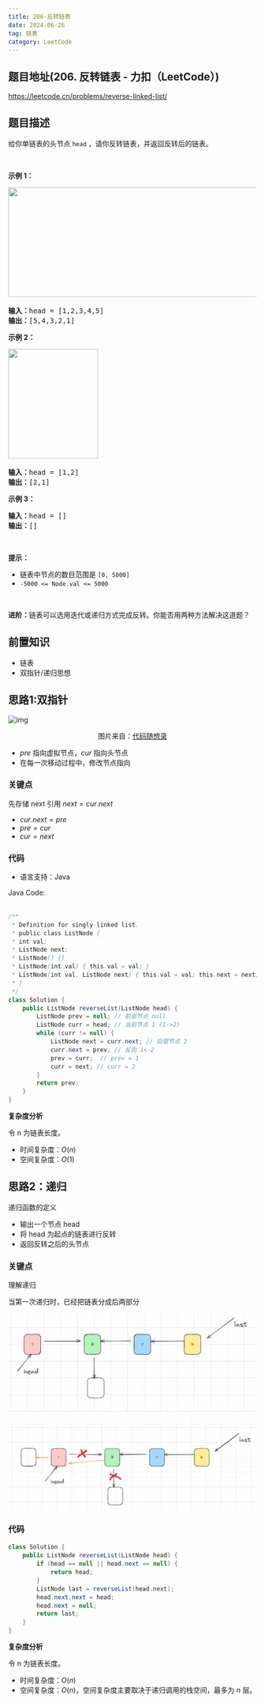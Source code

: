 ```yaml
---
title: 206-反转链表
date: 2024-06-26
tag: 链表
category: LeetCode
---
```




## 题目地址(206. 反转链表 - 力扣（LeetCode）)

https://leetcode.cn/problems/reverse-linked-list/

## 题目描述

给你单链表的头节点 <code>head</code> ，请你反转链表，并返回反转后的链表。
<div class="original__bRMd">
<div>
<p>&nbsp;</p>

<p><strong>示例 1：</strong></p>
<img alt="" src="https://assets.leetcode.com/uploads/2021/02/19/rev1ex1.jpg" style="width: 542px; height: 222px;">

<pre><strong>输入：</strong>head = [1,2,3,4,5]
<strong>输出：</strong>[5,4,3,2,1]
</pre>

<p><strong>示例 2：</strong></p>
<img alt="" src="https://assets.leetcode.com/uploads/2021/02/19/rev1ex2.jpg" style="width: 182px; height: 222px;">

<pre><strong>输入：</strong>head = [1,2]
<strong>输出：</strong>[2,1]
</pre>

<p><strong>示例 3：</strong></p>

<pre><strong>输入：</strong>head = []
<strong>输出：</strong>[]
</pre>

<p>&nbsp;</p>

<p><strong>提示：</strong></p>

<ul>
	<li>链表中节点的数目范围是 <code>[0, 5000]</code></li>
	<li><code>-5000 &lt;= Node.val &lt;= 5000</code></li>
</ul>

<p>&nbsp;</p>

<p><strong>进阶：</strong>链表可以选用迭代或递归方式完成反转。你能否用两种方法解决这道题？</p>
</div>
</div>


## 前置知识

- 链表
- 双指针/递归思想

## 思路1:双指针

![img](https://code-thinking.cdn.bcebos.com/gifs/206.%E7%BF%BB%E8%BD%AC%E9%93%BE%E8%A1%A8.gif)

<p style="text-align:center">图片来自：<a href="https://programmercarl.com/0206.%E7%BF%BB%E8%BD%AC%E9%93%BE%E8%A1%A8.html#%E6%80%9D%E8%B7%AF">代码随想录</a> </p>

- $pre$ 指向虚拟节点，$cur$ 指向头节点
- 在每一次移动过程中，修改节点指向

### 关键点

先存储 next 引用 $next = cur.next$

-  $cur.next = pre$
-  $pre = cur$
-  $cur = next$

### 代码

- 语言支持：Java

Java Code:

```java

/**
 * Definition for singly-linked list.
 * public class ListNode {
 * int val;
 * ListNode next;
 * ListNode() {}
 * ListNode(int val) { this.val = val; }
 * ListNode(int val, ListNode next) { this.val = val; this.next = next; }
 * }
 */
class Solution {
    public ListNode reverseList(ListNode head) {
        ListNode prev = null; // 前驱节点 null
        ListNode curr = head; // 当前节点 1 (1->2)
        while (curr != null) {
            ListNode next = curr.next; // 后驱节点 2
            curr.next = prev; // 反向 1<-2
            prev = curr;  // prev = 1
            curr = next; // curr = 2
        }
        return prev;
    }
}

```

**复杂度分析**

令 n 为链表长度。

- 时间复杂度：$O(n)$
- 空间复杂度：$O(1)$



## 思路2：递归

递归函数的定义

- 输出一个节点 head
- 将 head 为起点的链表进行反转
- 返回反转之后的头节点

### 关键点

理解递归

当第一次递归时，已经把链表分成后两部分

![image-20240626143857518](./206-reverse-linked-list.assets/image-20240626143857518.png)

![image-20240626144154902](./206-reverse-linked-list.assets/image-20240626144154902.png)

### 代码

```java
class Solution {
    public ListNode reverseList(ListNode head) {
        if (head == null || head.next == null) {
            return head;
        }
        ListNode last = reverseList(head.next);
        head.next.next = head;
        head.next = null;
        return last;
    }
}
```

**复杂度分析**

令 n 为链表长度。

- 时间复杂度：$O(n)$
- 空间复杂度：$O(n)$，空间复杂度主要取决于递归调用的栈空间，最多为 $n$ 层。
